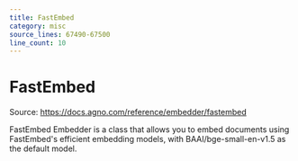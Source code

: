 ```yaml
---
title: FastEmbed
category: misc
source_lines: 67490-67500
line_count: 10
---
```


# FastEmbed
Source: https://docs.agno.com/reference/embedder/fastembed



FastEmbed Embedder is a class that allows you to embed documents using FastEmbed's efficient embedding models, with BAAI/bge-small-en-v1.5 as the default model.

<Snippet file="embedder-fastembed-reference.mdx" />


